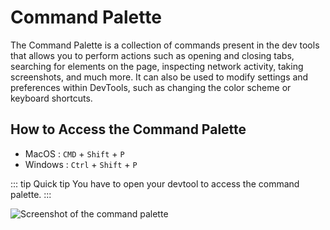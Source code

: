 # Command Palette

The Command Palette is a collection of commands present in the dev tools that allows you to perform actions such as opening and closing tabs, searching for elements on the page, inspecting network activity, taking screenshots, and much more. It can also be used to modify settings and preferences within DevTools, such as changing the color scheme or keyboard shortcuts.

## How to Access the Command Palette

- MacOS : `CMD` + `Shift` + `P`
- Windows : `Ctrl` + `Shift` + `P`

::: tip Quick tip 
You have to open your devtool to access the command palette.
:::

![Screenshot of the command palette](https://res.cloudinary.com/dharme/image/upload/v1684152122/screenshot-rocks_9_tjc4t6.png)

